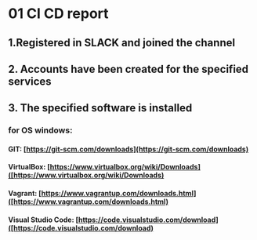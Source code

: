 # 01 CI CD report
## 1.Registered in SLACK and joined the channel 
## 2. Accounts have been created for the specified services
## 3. The specified software is installed
### for OS windows:
#### GIT: [https://git-scm.com/downloads](https://git-scm.com/downloads)
#### VirtualBox: [https://www.virtualbox.org/wiki/Downloads]([https://www.virtualbox.org/wiki/Downloads)
#### Vagrant: [https://www.vagrantup.com/downloads.html]([https://www.vagrantup.com/downloads.html)
#### Visual Studio Code: [https://code.visualstudio.com/download]([https://code.visualstudio.com/download)
